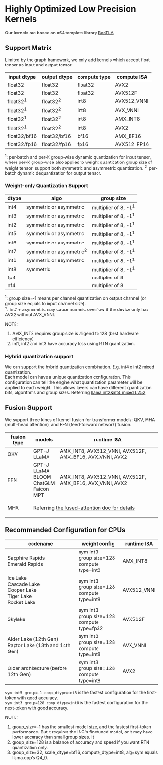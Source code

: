 # Highly Optimized Low Precision Kernels
Our kernels are based on x64 template library [BesTLA](../../bestla/README.md).
## Support Matrix
Limited by the graph framework, we only add kernels which accept float tensor as input and output tensor.

input dtype | output dtype | compute type | compute ISA
--- |---|---|---
float32 | float32 | float32 | AVX2
float32 | float32 | float32 | AVX512F
float32<sup>1</sup> | float32<sup>2</sup> | int8 | AVX512_VNNI
float32<sup>1</sup> | float32<sup>2</sup> | int8 | AVX_VNNI
float32<sup>1</sup> | float32<sup>2</sup> | int8 | AMX_INT8
float32<sup>1</sup> | float32<sup>2</sup> | int8 | AVX2
float32/bf16 | float32/bf16 | bf16 | AMX_BF16
float32/fp16 | float32/fp16 | fp16 | AVX512_FP16

<sup>1</sup>: per-batch and per-K group-wise dynamic quantization for input tensor, where per-K group-wise also applies to weight quantization
group size of weight tensor; support both symmetric and asymmetric quantization.
<sup>2</sup>: per-batch dynamic dequantization for output tensor.

### Weight-only Quantization Support
dtype | algo | group size
--- | --- | ---
int4 | symmetric or asymmetric | multiplier of 8, -1<sup>1</sup>
int3 | symmetric or asymmetric | multiplier of 8, -1<sup>1</sup>
int2 | symmetric or asymmetric | multiplier of 8, -1<sup>1</sup>
int5 | symmetric or asymmetric | multiplier of 8, -1<sup>1</sup>
int6 | symmetric or asymmetric | multiplier of 8, -1<sup>1</sup>
int7 | symmetric or asymmetric<sup>2</sup> | multiplier of 8, -1<sup>1</sup>
int1 | symmetric or asymmetric | multiplier of 8, -1<sup>1</sup>
int8 | symmetric | multiplier of 8, -1<sup>1</sup>
fp4 | | multiplier of 8
nf4 | | multiplier of 8

<sup>1</sup>: group size=-1 means per channel quantization on output channel (or group size equals to input channel size).  
<sup>2</sup>: int7 + asymmetric may cause numeric overflow if the device only has AVX2 without AVX_VNNI.

NOTE:
1. AMX_INT8 requires group size is aligend to 128 (best hardware efficiency)
2. int1, int2 and int3 have accuracy loss using RTN quantization.

### Hybrid quantization support
We can support the hybrid quantization combination. E.g. int4 x int2 mixed quantization.   
Each model can have a unique quantization configuration.  This configuration can tell the engine what quantization parameter will be applied to each weight. This allows layers can have different quantization
bits, algorithms and group sizes. Referring [llama int2&int4 mixed L252](../models/llama/llama_utils.cpp)

## Fusion Support
We support three kinds of kernel fusion for transformer models: QKV, MHA (multi-head attention), and FFN (feed-forward network) fusion.

<table>
    <thead>
        <tr>
            <th>fusion type</th>
            <th>models</th>
            <th>runtime ISA</th>
        </tr>
    </thead>
    <tbody>
        <tr>
            <td>QKV</td>
            <td >GPT-J<br>LLaMA</td>
            <td>AMX_INT8, AVX512_VNNI, AVX512F, AMX_BF16, AVX_VNNI, AVX2</td>
        </tr>
        <tr>
            <td>FFN</td>
            <td>GPT-J<br>LLaMA<br>BLOOM<br>ChatGLM<br>Falcon<br>MPT</td>
            <td>AMX_INT8, AVX512_VNNI, AVX512F, AMX_BF16, AVX_VNNI, AVX2</td>
        </tr>
        <tr>
            <td>MHA</td>
            <td colspan=2>

Referring [the fused-attention doc for details](../docs/fused_attention.md#supported-models)
</td>
        </tr>
    </tbody>
</table>

## Recommended Configuration for CPUs
codename | weight config | runtime ISA
---|---|---
Sapphire Rapids<br>Emerald Rapids | sym int3<br>group size=128<br>compute type=int8 | AMX_INT8
Ice Lake<br>Cascade Lake<br>Cooper Lake<br>Tiger Lake<br>Rocket Lake | sym int3<br>group size=128<br>compute type=int8 | AVX512_VNNI
Skylake |  sym int3<br>group size=128<br>compute type=fp32 | AVX512F
Alder Lake (12th Gen)<br>Raptor Lake (13th and 14th Gen)| sym int3<br>group size=128<br>compute type=int8 | AVX_VNNI
Older architecture (before 12th Gen)|  sym int3<br>group size=128<br>compute type=int8 | AVX2

`sym int5 group=-1 comp_dtype=int8` is the fastest configuration for the first-token with good accuracy.  
`sym int3 group=128 comp_dtype=int8` is the fastest configuration for the next-token with good accuracy.

NOTE:  
1. group_size=-1 has the smallest model size, and the fastest first-token performance. But it requires the INC's finetuned model, or it may have lower accuracy than small group sizes. It 
2. group_size=128 is a balance of accuracy and speed if you want RTN quantization only.
3. group_size=32, scale_dtype=bf16, compute_dtype=int8, alg=sym equals llama.cpp's Q4_0.
